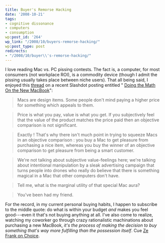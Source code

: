 ```yaml
---
title: Buyer's Remorse Hacking
date: '2008-10-21'
tags:
- cognitive dissonance
- computers
- consumption
wp:post_id: '264'
wp_link: "/2008/10/buyers-remorse-hacking/"
wp:post_type: post
redirects:
- "/2008/10/buyer\\'s-remorse-hacking/"
---
```


I love reading Mac vs. PC pissing contests. The fact is, a computer, for most consumers (not workplace ROI), is a commodity device (though I admit the pissing usually takes place between niche users). That all being said, I enjoyed this [thread](http://apple.slashdot.org/comments.pl?sid=1002215&cid=25450333) on a recent Slashdot posting entitled " [Doing the Math On the New MacBook](http://apple.slashdot.org/apple/08/10/21/0132232.shtml)":

>

> Macs are design items. Some people don't mind paying a higher price for something which appeals to them.

> Price is what you pay, value is what you get. If you subjectively feel that the value of the product matches the price paid then an objective comparison is not significant.

>

> Exactly ! That's why there isn't much point in trying to squeeze Macs in an objective comparison : you buy a Mac to get pleasure from purchasing a nice item, whereas you buy the winner of an objective comparison to get pleasure from being a smart customer.

>

>

> We're not talking about subjective value-feelings here; we're talking about intentional manipulation by a sleak advertising campaign that turns people into drones who really do believe that there is something magical in a Mac that other computers don't have.

> Tell me, what is the marginal utility of that special Mac aura?

> You've been had my friend.

For the record, in my current personal buying habits, I happen to subscribe to the middle quote: do what is within your budget _and_ makes you feel good---even it that's not buying anything at all. I've also come to realize, watching my coworker go through crazy rationalistic machinations about purchasing a new MacBook, _it's the process of making the decision to buy something that's way more fulfilling than the possession itself_. Cue [Ze Frank on Choice](http://www.zefrank.com/theshow/archives/2006/09/092106.html).
